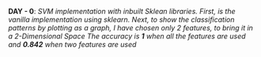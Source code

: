 **DAY - 0**: *SVM implementation with inbuilt Sklean libraries.*
            *First, is the vanilla implementation using sklearn. Next, to show the classification patterns by plotting as a                  graph, I have chosen only 2 features, to bring it in a 2-Dimensional Space*
            *The accuracy is **1** when all the features are used and **0.842** when two features are used*
